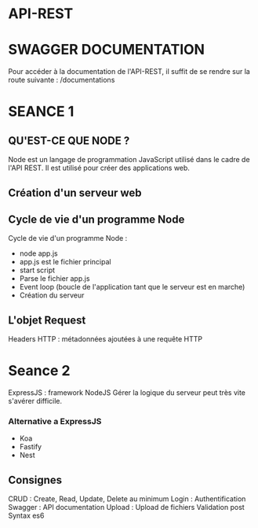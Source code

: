 # API-REST

# SWAGGER DOCUMENTATION

Pour accéder à la documentation de l'API-REST, il suffit de se rendre sur la route suivante :
/documentations

# SEANCE 1

## QU'EST-CE QUE NODE ?

Node est un langage de programmation JavaScript utilisé dans le cadre de l'API REST. Il est utilisé pour créer des applications web.

## Création d'un serveur web

## Cycle de vie d'un programme Node

Cycle de vie d'un programme Node :
- node app.js
- app.js est le fichier principal
- start script
- Parse le fichier app.js
- Event loop (boucle de l'application tant que le serveur est en marche)
- Création du serveur

## L'objet Request

Headers HTTP : métadonnées ajoutées à une requête HTTP

# Seance 2

ExpressJS : framework NodeJS
Gérer la logique du serveur peut très vite s'avérer difficile.

### Alternative a ExpressJS
- Koa
- Fastify
- Nest

## Consignes 
CRUD : Create, Read, Update, Delete au minimum
Login : Authentification
Swagger : API documentation
Upload : Upload de fichiers
Validation post
Syntax es6